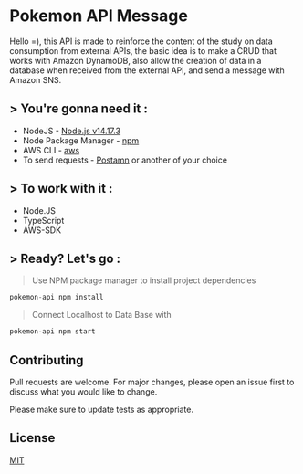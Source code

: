 # Pokemon API Message

Hello =), this API is made to reinforce the content of the study on data consumption from external APIs, the basic idea is to make a CRUD that works with Amazon DynamoDB, also allow the creation of data in a database when received from the external API, and send a message with Amazon SNS.

## > You're gonna need it :

* NodeJS - [Node.js v14.17.3](https://nodejs.org/en/)
* Node Package Manager - [npm](https://docs.npmjs.com/downloading-and-installing-node-js-and-npm)
* AWS CLI - [aws](https://aws.amazon.com/pt/cli/)
* To send requests - [Postamn](https://www.postman.com/downloads/) or another of your choice

## > To work with it :
* Node.JS
* TypeScript
* AWS-SDK

## > Ready? Let's go :

> Use NPM package manager to install project dependencies
```typescript
pokemon-api npm install
```
> Connect Localhost to Data Base with
```typescript
pokemon-api npm start
```

## Contributing
Pull requests are welcome. For major changes, please open an issue first to discuss what you would like to change.

Please make sure to update tests as appropriate.

## License
[MIT](https://choosealicense.com/licenses/mit/)
